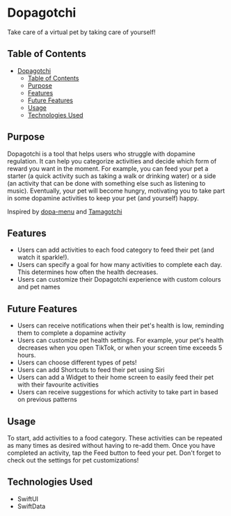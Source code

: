 # Dopagotchi

Take care of a virtual pet by taking care of yourself!

## Table of Contents

- [Dopagotchi](#project-name)
  - [Table of Contents](#table-of-contents)
  - [Purpose](#purpose)
  - [Features](#features)
  - [Future Features](#future-features)
  - [Usage](#usage)
  - [Technologies Used](#technologies-used)

## Purpose

Dopagotchi is a tool that helps users who struggle with dopamine regulation. It can help you categorize activities and decide which form of reward you want in the moment. For example, you can feed your pet a starter (a quick activity such as taking a walk or drinking water) or a side (an activity that can be done with something else such as listening to music).
Eventually, your pet will become hungry, motivating you to take part in some dopamine activities to keep your pet (and yourself) happy.

Inspired by [dopa-menu](https://www.youtube.com/watch?v=-6WCkTwW6xg) and [Tamagotchi](https://en.wikipedia.org/wiki/Tamagotchi)


## Features

- Users can add activities to each food category to feed their pet (and watch it sparkle!).
- Users can specify a goal for how many activities to complete each day. This determines how often the health decreases.
- Users can customize their Dopagotchi experience with custom colours and pet names

## Future Features
- Users can receive notifications when their pet's health is low, reminding them to complete a dopamine activity
- Users can customize pet health settings. For example, your pet's health decreases when you open TikTok, or when your screen time exceeds 5 hours.
- Users can choose different types of pets!
- Users can add Shortcuts to feed their pet using Siri
- Users can add a Widget to their home screen to easily feed their pet with their favourite activities
- Users can receive suggestions for which activity to take part in based on previous patterns

## Usage

To start, add activities to a food category. These activities can be repeated as many times as desired without having to re-add them. Once you have completed an activity, tap the Feed button to feed your pet. Don't forget to check out the settings for pet customizations!

## Technologies Used

- SwiftUI
- SwiftData
